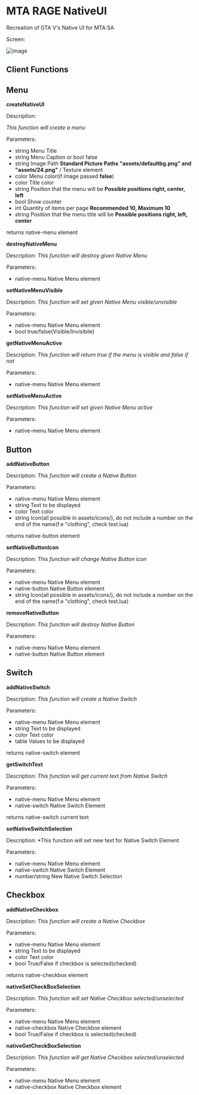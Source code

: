 # MTA RAGE NativeUI
Recreation of GTA V's Native UI for MTA:SA

Screen:

![image](https://github.com/Allerek/MTA-RAGE-NativeUI/assets/12304071/94ec3115-5fe7-415d-8158-70d638778429)

## Client Functions
## Menu

**createNativeUI**


Description:

*This function will create a menu*

Parameters:

 - string Menu Title
 - string Menu Caption or bool false
 - string Image Path **Standard Picture Paths "assets/defaultbg.png" and "assets/24.png"** / Texture element
 -  color Menu color(if image passed **false**)
 -  color Title color
 -  string Position that the menu will be **Possible positions right, center, left**
 - bool Show counter
 - int Quantity of items per page **Recommended 10, Maximum 10**
 - string Position that the menu title will be **Possible positions right, left, center**

returns native-menu element

**destroyNativeMenu**

Description:
*This function will destroy given Native Menu*

Parameters:

- native-menu Native Menu element

**setNativeMenuVisible**

Description:
*This function will set given Native Menu visible/unvisible*

Parameters:

- native-menu Native Menu element
- bool true/false(Visible/Invisibile)

  
**getNativeMenuActive**

Description:
*This function will return true if the menu is visible and false if not*

Parameters:

- native-menu Native Menu element
  
**setNativeMenuActive**

Description:
*This function will set given Native Menu active*

Parameters:

- native-menu Native Menu element

## Button
**addNativeButton**

Description:
*This function will create a Native Button*

Parameters:

- native-menu Native Menu element
- string Text to be displayed
- color Text color
- string Icon(all possible in assets/icons/), do not include a number on the end of the name(f.e "clothing", check test.lua)

returns native-button element

**setNativeButtonIcon**

Description:
*This function will change Native Button icon*

Parameters:

- native-menu Native Menu element
- native-button Native Button element
- string Icon(all possible in assets/icons/), do not include a number on the end of the name(f.e "clothing", check test.lua)

**removeNativeButton**

Description:
*This function will destroy Native Button*

Parameters:

- native-menu Native Menu element
- native-button Native Button element

## Switch
**addNativeSwitch**

Description:
*This function will create a Native Switch*

Parameters:

- native-menu Native Menu element
- string Text to be displayed
- color Text color
- table Values to be displayed

returns native-switch element

**getSwitchText**

Description:
*This function will get current text from Native Switch*

Parameters:

- native-menu Native Menu element
- native-switch Native Switch Element

returns native-switch current text

**setNativeSwitchSelection**

Description:
*This function will set new text for Native Switch Element

Parameters:

- native-menu Native Menu element
- native-switch Native Switch Element
- number/string New Native Switch Selection

## Checkbox

**addNativeCheckbox**

Description:
*This function will create a Native Checkbox*

Parameters:

- native-menu Native Menu element
- string Text to be displayed
- color Text color
- bool True/False if checkbox is selected(checked)

returns native-checkbox element

**nativeSetCheckBoxSelection**

Description:
*This function will set Native Checkbox selected/unselected*

Parameters:

- native-menu Native Menu element
- native-checkbox Native Checkbox element
- bool True/False if checkbox is selected(checked)


**nativeGetCheckBoxSelection**

Description:
*This function will get Native Checkbox selected/unselected*

Parameters:

- native-menu Native Menu element
- native-checkbox Native Checkbox element


